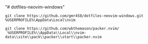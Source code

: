 "# dotfiles-neovim-windows"

`git clone https://github.com/gmr458/dotfiles-neovim-windows.git %USERPROFILE%\AppData\Local\nvim`

```shell
git clone https://github.com/wbthomason/packer.nvim/
 %USERPROFILE%\\AppData\\Local\\nvim-data\\site\\pack\\packer\\start\\packer.nvim
```
